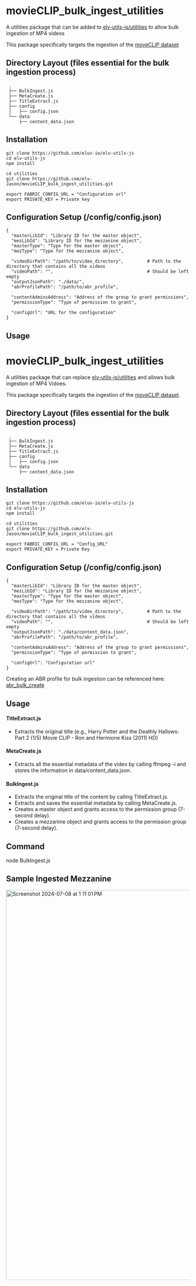 # movieCLIP_bulk_ingest_utilities

A utilities package that can be added to [elv-utils-js/utilities](https://github.com/eluv-io/elv-utils-js/) to allow bulk ingestion of MP4 videos

This package specifically targets the ingestion of the [moveCLIP dataset](https://sail.usc.edu/~mica/MovieCLIP//)

## Directory Layout (files essential for the bulk ingestion process)

     .
     ├── BulkIngest.js
     ├── MetaCreate.js
     ├── TitleExtract.js
     ├── config
     │   ├── config.json
     └── data
         ├── content_data.json

## Installation

```
git clone https://github.com/eluv-io/elv-utils-js
cd elv-utils-js
npm install

cd utilities
git clone https://github.com/elv-Jason/movieCLIP_bulk_ingest_utilities.git

export FABRIC_CONFIG_URL = "Configuration url"
export PRIVATE_KEY = Private key
```

## Configuration Setup (/config/config.json)

```
{
  "masterLibId": "Library ID for the master object",
  "mezLibId": "Library ID for the mezzanine object",
  "masterType": "Type for the master object",
  "mezType": "Type for the mezzanine object",
  
  "videoDirPath": "/path/to/video_directory",         # Path to the directory that contains all the videos
  "videoPath": "",                                    # Should be left empty
  "outputJsonPath": "./data/",
  "abrProfilePath": "/path/to/abr_profile",
  
  "contentAdminsAddress": "Address of the group to grant permissions",
  "permissionType": "Type of permission to grant",
  
  "configUrl": "URL for the configuration"
}
```

## Usage

# movieCLIP_bulk_ingest_utilities

A utilities package that can replace [elv-utils-js/utilities](https://github.com/eluv-io/elv-utils-js/) and allows bulk ingestion of MP4 Vidoes.

This package specifically targets the ingestion of the [moveCLIP dataset](https://sail.usc.edu/~mica/MovieCLIP//).

## Directory Layout (files essential for the bulk ingestion process)

     .
     ├── BulkIngest.js
     ├── MetaCreate.js
     ├── TitleExtract.js
     ├── config
     │   ├── config.json
     └── data
         ├── content_data.json

## Installation

```
git clone https://github.com/eluv-io/elv-utils-js
cd elv-utils-js
npm install

cd utilities
git clone https://github.com/elv-Jason/movieCLIP_bulk_ingest_utilities.git

export FABRIC_CONFIG_URL = "Config_URL"
export PRIVATE_KEY = Private Key
```

## Configuration Setup (/config/config.json)

```
{
  "masterLibId": "Library ID for the master object",
  "mezLibId": "Library ID for the mezzanine object",
  "masterType": "Type for the master object",
  "mezType": "Type for the mezzanine object",
  
  "videoDirPath": "/path/to/video_directory",         # Path to the directory that contains all the videos
  "videoPath": "",                                    # Should be left empty
  "outputJsonPath": "./data/content_data.json",
  "abrProfilePath": "/path/to/abr_profile",
  
  "contentAdminsAddress": "Address of the group to grant permissions",
  "permissionType": "Type of permission to grant",
  
  "configUrl": "Configuration url"
}
```
Creating an ABR profile for bulk ingestion can be referenced here: [abr_bulk_create](https://github.com/elv-Jason/abr_bulk_create/)

## Usage

#### TitleExtract.js
* Extracts the original title (e.g., Harry Potter and the Deathly Hallows: Part 2 (1/5) Movie CLIP - Ron and Hermione Kiss (2011) HD)


#### MetaCreate.js

* Extracts all the essential metadata of the video by calling ffmpeg -i and stores the information in data/content_data.json.


#### BulkIngest.js

* Extracts the original title of the content by calling TitleExtract.js.
* Extracts and saves the essential metadata by calling MetaCreate.js.
* Creates a master object and grants access to the permission group (7-second delay).
* Creates a mezzanine object and grants access to the permission group (7-second delay).

## Command

node BulkIngest.js

## Sample Ingested Mezzanine

<img width="1065" alt="Screenshot 2024-07-08 at 1 11 01 PM" src="https://github.com/elv-Jason/movieCLIP_bulk_ingest_utilities/assets/171614703/09b0f709-6de0-4527-9468-633399018082">



